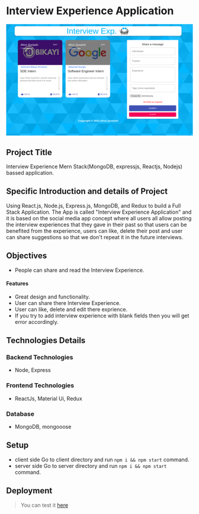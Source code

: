 # Interview Experience Application

![photo](./screenshot.png)

## Project Title

Interview Experience Mern Stack(MongoDB, expressjs, Reactjs, Nodejs) bassed application.

## Specific Introduction and details of Project

Using React.js, Node.js, Express.js, MongoDB, and Redux to build a Full Stack Application. The App is called "Interview Experience Application" and it is based on the social media app concept where all users all allow posting the interview experiences that they gave in their past so that users can be benefited from the experience, users can like, delete their post and user can share suggestions so that we don't repeat it in the future interviews.

## Objectives

- People can share and read the Interview Experience.

#### Features

- Great design and functionality.
- User can share there Interview Experience.
- User can like, delete and edit there exprience.
- If you try to add interview experience with blank fields then you will get error accordingly.

## Technologies Details

### Backend Technologies

- Node, Express

### Frontend Technologies

- ReactJs, Material Ui, Redux

### Database

- MongoDB, mongooose

## Setup

- client side
  Go to client directory and run `npm i && npm start` command.
- server side
  Go to server directory and run `npm i && npm start` command.

## Deployment

> You can test it [here]()
